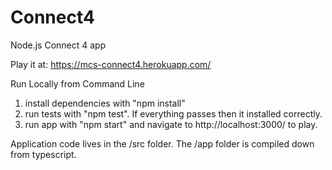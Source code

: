 # Connect4
Node.js Connect 4 app

Play it at:
https://mcs-connect4.herokuapp.com/

Run Locally from Command Line
1. install dependencies with "npm install"
2. run tests with "npm test". If everything passes then it installed correctly.
3. run app with "npm start" and navigate to http://localhost:3000/ to play.

Application code lives in the /src folder.
The /app folder is compiled down from typescript.
